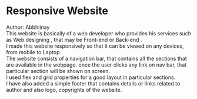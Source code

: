 # Responsive Website
Author: Abbhiinay
<br>
This website is basically of a web developer who provides his services such as Web designing , that may be Front-end or Back-end .
<br>
I made this website responsively so that it can be viewed on any devices, from mobile to Laptop.
<br>
The website consists of a navigation bar, that contains all the sections that are available in the webpage. once the user clicks any link on nav bar, that particular section will be shown on screen.
<br>
I used flex and grid properties for a good layout in particular sections.
<br>
I have also added a simple footer that contains details or links related to author and also logo, copyrights of the website.

